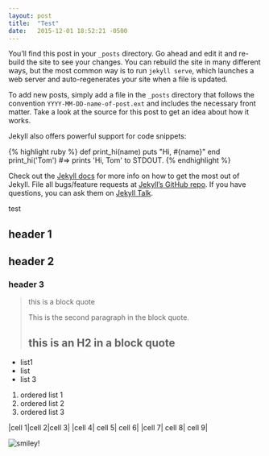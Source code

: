 ```yaml
---
layout: post
title:  "Test"
date:   2015-12-01 18:52:21 -0500
---
```

You’ll find this post in your `_posts` directory. Go ahead and edit it and re-build the site to see your changes. You can rebuild the site in many different ways, but the most common way is to run `jekyll serve`, which launches a web server and auto-regenerates your site when a file is updated.

To add new posts, simply add a file in the `_posts` directory that follows the convention `YYYY-MM-DD-name-of-post.ext` and includes the necessary front matter. Take a look at the source for this post to get an idea about how it works.

Jekyll also offers powerful support for code snippets:

{% highlight ruby %}
def print_hi(name)
  puts "Hi, #{name}"
end
print_hi('Tom')
#=> prints 'Hi, Tom' to STDOUT.
{% endhighlight %}

Check out the [Jekyll docs][jekyll-docs] for more info on how to get the most out of Jekyll. File all bugs/feature requests at [Jekyll’s GitHub repo][jekyll-gh]. If you have questions, you can ask them on [Jekyll Talk][jekyll-talk].

[jekyll-docs]: http://jekyllrb.com/docs/home
[jekyll-gh]:   https://github.com/jekyll/jekyll
[jekyll-talk]: https://talk.jekyllrb.com/

test

## header 1

## header 2

### header 3

>this is a block quote
>
>This is the second paragraph in the block quote.
>
> ## this is an H2 in a block quote 

 
- list1
- list
- list 3

1. ordered list 1
2. ordered list 2
3. ordered list 3


|cell 1|cell 2|cell 3|
|cell 4| cell 5| cell 6|
|cell 7| cell 8| cell 9|

![smiley](https://upload.wikimedia.org/wikipedia/commons/e/eb/Ash_Tree_-_geograph.org.uk_-_590710.jpg)!